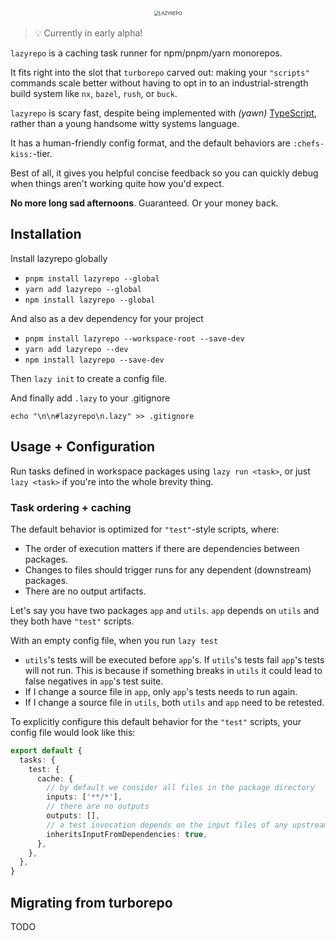 <div alt style="text-align: center; transform: scale(.5);">
  <img alt="LAZYREPO" src="https://github.com/ds300/lazyrepo/raw/main/assets/lazyrepo.png" />
</div>

> 💡 Currently in early alpha!

`lazyrepo` is a caching task runner for npm/pnpm/yarn monorepos.

It fits right into the slot that `turborepo` carved out: making your `"scripts"` commands scale better without having to opt in to an industrial-strength build system like `nx`, `bazel`, `rush`, or `buck`.

`lazyrepo` is scary fast, despite being implemented with _(yawn)_ [TypeScript](https://typescriptlang.org), rather than a young handsome witty systems language.

It has a human-friendly config format, and the default behaviors are `:chefs-kiss:`-tier.

Best of all, it gives you helpful concise feedback so you can quickly debug when things aren't working quite how you'd expect.

**No more long sad afternoons**. Guaranteed. Or your money back.

## Installation

Install lazyrepo globally

- `pnpm install lazyrepo --global`
- `yarn add lazyrepo --global`
- `npm install lazyrepo --global`

And also as a dev dependency for your project

- `pnpm install lazyrepo --workspace-root --save-dev`
- `yarn add lazyrepo --dev`
- `npm install lazyrepo --save-dev`

Then `lazy init` to create a config file.

And finally add `.lazy` to your .gitignore

    echo "\n\n#lazyrepo\n.lazy" >> .gitignore

## Usage + Configuration

Run tasks defined in workspace packages using `lazy run <task>`, or just `lazy <task>` if you're into the whole brevity thing.

### Task ordering + caching

The default behavior is optimized for `"test"`-style scripts, where:

- The order of execution matters if there are dependencies between packages.
- Changes to files should trigger runs for any dependent (downstream) packages.
- There are no output artifacts.

Let's say you have two packages `app` and `utils`. `app` depends on `utils` and they both have `"test"` scripts.

With an empty config file, when you run `lazy test`

- `utils`'s tests will be executed before `app`'s. If `utils`'s tests fail `app`'s tests will not run. This is because if something breaks in `utils` it could lead to false negatives in `app`'s test suite.
- If I change a source file in `app`, only `app`'s tests needs to run again.
- If I change a source file in `utils`, both `utils` and `app` need to be retested.

To explicitly configure this default behavior for the `"test"` scripts, your config file would look like this:

```ts
export default {
  tasks: {
    test: {
      cache: {
        // by default we consider all files in the package directory
        inputs: ['**/*'],
        // there are no outputs
        outputs: [],
        // a test invocation depends on the input files of any upstream packages
        inheritsInputFromDependencies: true,
      },
    },
  },
}
```

## Migrating from turborepo

TODO
